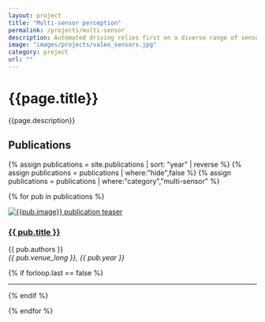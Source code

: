 ```yaml
---
layout: project
title: "Multi-sensor perception"
permalink: /projects/multi-sensor
description: Automated driving relies first on a diverse range of sensors, like Valeo’s <a href="https://www.valeo.com/en/360-vue/">fish-eye cameras</a>, <a href="https://www.valeo.com/en/valeo-scala/">LiDARs</a>, radars and <a href="https://www.valeo.com/en/ultrasonic-parking-sensors/">ultrasonics</a>. Exploiting at best the outputs of each of these sensors at any instant is fundamental to understand the complex environment of the vehicle and gain robustness. To this end, we explore various machine learning approaches where sensors are considered either in isolation (as radar in <a href="https://arxiv.org/abs/2005.01456">Carrada</a> at ICPR’20) or collectively (as in <a href="https://valeoai.github.io/blog/publications/xmuda/">xMUDA</a> at CVPR’20).
image: "images/projects/valeo_sensors.jpg"
category: project
url: ""
---
```




<h1>{{page.title}}</h1> 
<p>{{page.description}}</p>


<h2>Publications</h2>

{% assign publications = site.publications | sort: "year" | reverse %}
{% assign publications = publications | where:"hide",false %}
{% assign publications = publications | where:"category","multi-sensor" %}


{% for pub in publications %}


<div class="row">
    <div class="col-md-4">
         <div class="pubteaserbs">
            <a href="{{site.url  | append: site.baseurl | append: pub.permalink}}">
            <img class="media-object" src="../{{ pub.image }}" alt="{{pub.image}} publication teaser"/>
             </a>
        </div>
    </div>
    <!-- <div class="col-md-1"></div> -->
    <div class="col-md-8">
        <div class="pubitembs">
  <h3><a href="{{site.url  | append: site.baseurl | append: pub.permalink}}">{{ pub.title }}</a></h3>
  <p class="b">{{ pub.authors }}
    <br>
    <em>{{ pub.venue_long }}, {{ pub.year }}</em>
   </p>
</div>
</div>
</div>


{% if forloop.last == false %}
<hr>
{% endif %}

{% endfor %} 
